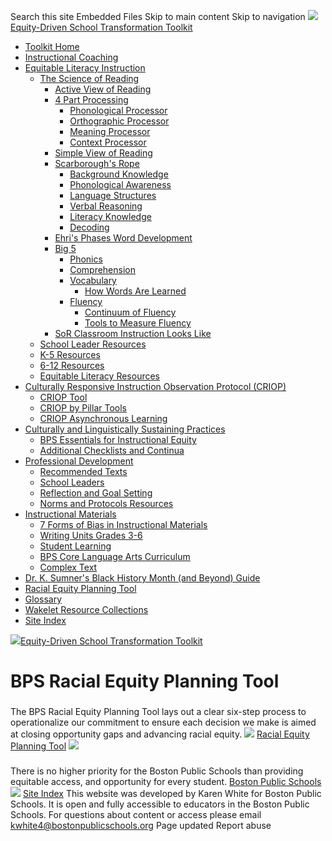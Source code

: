 Search this site
Embedded Files
Skip to main content
Skip to navigation
[![](https://lh3.googleusercontent.com/_tQnJWGvda1KIBoAs4qrd9eZWHh5qKmXeJvuR30FNn-gQHIbpY8U-zVR0qbZFsNXQn6If7LCGdQA0J11hucO3k4=w16383)](https://sites.google.com/bostonpublicschools.org/ogequityandclsptoolkit/</bostonpublicschools.org/ogequityandclsptoolkit/toolkit-home>)[Equity-Driven School Transformation Toolkit](https://sites.google.com/bostonpublicschools.org/ogequityandclsptoolkit/</bostonpublicschools.org/ogequityandclsptoolkit/toolkit-home>)
  * [Toolkit Home](https://sites.google.com/bostonpublicschools.org/ogequityandclsptoolkit/</bostonpublicschools.org/ogequityandclsptoolkit/toolkit-home>)
  * [Instructional Coaching ](https://sites.google.com/bostonpublicschools.org/ogequityandclsptoolkit/</bostonpublicschools.org/ogequityandclsptoolkit/instructional-coaching>)
  * [Equitable Literacy Instruction ](https://sites.google.com/bostonpublicschools.org/ogequityandclsptoolkit/</bostonpublicschools.org/ogequityandclsptoolkit/equitable-literacy-instruction>)
    * [The Science of Reading](https://sites.google.com/bostonpublicschools.org/ogequityandclsptoolkit/</bostonpublicschools.org/ogequityandclsptoolkit/equitable-literacy-instruction/the-science-of-reading>)
      * [Active View of Reading](https://sites.google.com/bostonpublicschools.org/ogequityandclsptoolkit/</bostonpublicschools.org/ogequityandclsptoolkit/equitable-literacy-instruction/the-science-of-reading/active-view-of-reading>)
      * [4 Part Processing](https://sites.google.com/bostonpublicschools.org/ogequityandclsptoolkit/</bostonpublicschools.org/ogequityandclsptoolkit/equitable-literacy-instruction/the-science-of-reading/4-part-processing>)
        * [Phonological Processor](https://sites.google.com/bostonpublicschools.org/ogequityandclsptoolkit/</bostonpublicschools.org/ogequityandclsptoolkit/equitable-literacy-instruction/the-science-of-reading/4-part-processing/phonological-processor>)
        * [Orthographic Processor](https://sites.google.com/bostonpublicschools.org/ogequityandclsptoolkit/</bostonpublicschools.org/ogequityandclsptoolkit/equitable-literacy-instruction/the-science-of-reading/4-part-processing/orthographic-processor>)
        * [Meaning Processor](https://sites.google.com/bostonpublicschools.org/ogequityandclsptoolkit/</bostonpublicschools.org/ogequityandclsptoolkit/equitable-literacy-instruction/the-science-of-reading/4-part-processing/meaning-processor>)
        * [Context Processor](https://sites.google.com/bostonpublicschools.org/ogequityandclsptoolkit/</bostonpublicschools.org/ogequityandclsptoolkit/equitable-literacy-instruction/the-science-of-reading/4-part-processing/context-processor>)
      * [Simple View of Reading](https://sites.google.com/bostonpublicschools.org/ogequityandclsptoolkit/</bostonpublicschools.org/ogequityandclsptoolkit/equitable-literacy-instruction/the-science-of-reading/simple-view-of-reading>)
      * [Scarborough's Rope](https://sites.google.com/bostonpublicschools.org/ogequityandclsptoolkit/</bostonpublicschools.org/ogequityandclsptoolkit/equitable-literacy-instruction/the-science-of-reading/scarboroughs-rope>)
        * [Background Knowledge](https://sites.google.com/bostonpublicschools.org/ogequityandclsptoolkit/</bostonpublicschools.org/ogequityandclsptoolkit/equitable-literacy-instruction/the-science-of-reading/scarboroughs-rope/background-knowledge>)
        * [Phonological Awareness](https://sites.google.com/bostonpublicschools.org/ogequityandclsptoolkit/</bostonpublicschools.org/ogequityandclsptoolkit/equitable-literacy-instruction/the-science-of-reading/scarboroughs-rope/phonological-awareness>)
        * [Language Structures](https://sites.google.com/bostonpublicschools.org/ogequityandclsptoolkit/</bostonpublicschools.org/ogequityandclsptoolkit/equitable-literacy-instruction/the-science-of-reading/scarboroughs-rope/language-structures>)
        * [Verbal Reasoning](https://sites.google.com/bostonpublicschools.org/ogequityandclsptoolkit/</bostonpublicschools.org/ogequityandclsptoolkit/equitable-literacy-instruction/the-science-of-reading/scarboroughs-rope/verbal-reasoning>)
        * [Literacy Knowledge](https://sites.google.com/bostonpublicschools.org/ogequityandclsptoolkit/</bostonpublicschools.org/ogequityandclsptoolkit/equitable-literacy-instruction/the-science-of-reading/scarboroughs-rope/literacy-knowledge>)
        * [Decoding](https://sites.google.com/bostonpublicschools.org/ogequityandclsptoolkit/</bostonpublicschools.org/ogequityandclsptoolkit/equitable-literacy-instruction/the-science-of-reading/scarboroughs-rope/decoding>)
      * [Ehri's Phases Word Development](https://sites.google.com/bostonpublicschools.org/ogequityandclsptoolkit/</bostonpublicschools.org/ogequityandclsptoolkit/equitable-literacy-instruction/the-science-of-reading/ehris-phases-word-development>)
      * [Big 5](https://sites.google.com/bostonpublicschools.org/ogequityandclsptoolkit/</bostonpublicschools.org/ogequityandclsptoolkit/equitable-literacy-instruction/the-science-of-reading/big-5>)
        * [Phonics](https://sites.google.com/bostonpublicschools.org/ogequityandclsptoolkit/</bostonpublicschools.org/ogequityandclsptoolkit/equitable-literacy-instruction/the-science-of-reading/big-5/phonics>)
        * [Comprehension](https://sites.google.com/bostonpublicschools.org/ogequityandclsptoolkit/</bostonpublicschools.org/ogequityandclsptoolkit/equitable-literacy-instruction/the-science-of-reading/big-5/comprehension>)
        * [Vocabulary](https://sites.google.com/bostonpublicschools.org/ogequityandclsptoolkit/</bostonpublicschools.org/ogequityandclsptoolkit/equitable-literacy-instruction/the-science-of-reading/big-5/vocabulary>)
          * [How Words Are Learned](https://sites.google.com/bostonpublicschools.org/ogequityandclsptoolkit/</bostonpublicschools.org/ogequityandclsptoolkit/equitable-literacy-instruction/the-science-of-reading/big-5/vocabulary/how-words-are-learned>)
        * [Fluency](https://sites.google.com/bostonpublicschools.org/ogequityandclsptoolkit/</bostonpublicschools.org/ogequityandclsptoolkit/equitable-literacy-instruction/the-science-of-reading/big-5/fluency>)
          * [Continuum of Fluency](https://sites.google.com/bostonpublicschools.org/ogequityandclsptoolkit/</bostonpublicschools.org/ogequityandclsptoolkit/equitable-literacy-instruction/the-science-of-reading/big-5/fluency/continuum-of-fluency>)
          * [Tools to Measure Fluency](https://sites.google.com/bostonpublicschools.org/ogequityandclsptoolkit/</bostonpublicschools.org/ogequityandclsptoolkit/equitable-literacy-instruction/the-science-of-reading/big-5/fluency/tools-to-measure-fluency>)
      * [SoR Classroom Instruction Looks Like](https://sites.google.com/bostonpublicschools.org/ogequityandclsptoolkit/</bostonpublicschools.org/ogequityandclsptoolkit/equitable-literacy-instruction/the-science-of-reading/sor-classroom-instruction-looks-like>)
    * [School Leader Resources](https://sites.google.com/bostonpublicschools.org/ogequityandclsptoolkit/</bostonpublicschools.org/ogequityandclsptoolkit/equitable-literacy-instruction/school-leader-resources>)
    * [K-5 Resources](https://sites.google.com/bostonpublicschools.org/ogequityandclsptoolkit/</bostonpublicschools.org/ogequityandclsptoolkit/equitable-literacy-instruction/k-5-resources>)
    * [6-12 Resources ](https://sites.google.com/bostonpublicschools.org/ogequityandclsptoolkit/</bostonpublicschools.org/ogequityandclsptoolkit/equitable-literacy-instruction/6-12-resources>)
    * [Equitable Literacy Resources](https://sites.google.com/bostonpublicschools.org/ogequityandclsptoolkit/</bostonpublicschools.org/ogequityandclsptoolkit/equitable-literacy-instruction/equitable-literacy-resources>)
  * [Culturally Responsive Instruction Observation Protocol (CRIOP)](https://sites.google.com/bostonpublicschools.org/ogequityandclsptoolkit/</bostonpublicschools.org/ogequityandclsptoolkit/culturally-responsive-instruction-observation-protocol-criop>)
    * [CRIOP Tool ](https://sites.google.com/bostonpublicschools.org/ogequityandclsptoolkit/</bostonpublicschools.org/ogequityandclsptoolkit/culturally-responsive-instruction-observation-protocol-criop/criop-tool>)
    * [CRIOP by Pillar Tools](https://sites.google.com/bostonpublicschools.org/ogequityandclsptoolkit/</bostonpublicschools.org/ogequityandclsptoolkit/culturally-responsive-instruction-observation-protocol-criop/criop-by-pillar-tools>)
    * [CRIOP Asynchronous Learning](https://sites.google.com/bostonpublicschools.org/ogequityandclsptoolkit/</bostonpublicschools.org/ogequityandclsptoolkit/culturally-responsive-instruction-observation-protocol-criop/criop-asynchronous-learning>)
  * [Culturally and Linguistically Sustaining Practices](https://sites.google.com/bostonpublicschools.org/ogequityandclsptoolkit/</bostonpublicschools.org/ogequityandclsptoolkit/culturally-and-linguistically-sustaining-practices>)
    * [BPS Essentials for Instructional Equity](https://sites.google.com/bostonpublicschools.org/ogequityandclsptoolkit/</bostonpublicschools.org/ogequityandclsptoolkit/culturally-and-linguistically-sustaining-practices/bps-essentials-for-instructional-equity>)
    * [Additional Checklists and Continua](https://sites.google.com/bostonpublicschools.org/ogequityandclsptoolkit/</bostonpublicschools.org/ogequityandclsptoolkit/culturally-and-linguistically-sustaining-practices/additional-checklists-and-continua>)
  * [Professional Development](https://sites.google.com/bostonpublicschools.org/ogequityandclsptoolkit/</bostonpublicschools.org/ogequityandclsptoolkit/professional-development>)
    * [Recommended Texts](https://sites.google.com/bostonpublicschools.org/ogequityandclsptoolkit/</bostonpublicschools.org/ogequityandclsptoolkit/professional-development/recommended-texts>)
    * [School Leaders](https://sites.google.com/bostonpublicschools.org/ogequityandclsptoolkit/</bostonpublicschools.org/ogequityandclsptoolkit/professional-development/school-leaders>)
    * [Reflection and Goal Setting](https://sites.google.com/bostonpublicschools.org/ogequityandclsptoolkit/</bostonpublicschools.org/ogequityandclsptoolkit/professional-development/reflection-and-goal-setting>)
    * [Norms and Protocols Resources](https://sites.google.com/bostonpublicschools.org/ogequityandclsptoolkit/</bostonpublicschools.org/ogequityandclsptoolkit/professional-development/norms-and-protocols-resources>)
  * [Instructional Materials](https://sites.google.com/bostonpublicschools.org/ogequityandclsptoolkit/</bostonpublicschools.org/ogequityandclsptoolkit/instructional-materials>)
    * [7 Forms of Bias in Instructional Materials](https://sites.google.com/bostonpublicschools.org/ogequityandclsptoolkit/</bostonpublicschools.org/ogequityandclsptoolkit/instructional-materials/7-forms-of-bias-in-instructional-materials>)
    * [Writing Units Grades 3-6](https://sites.google.com/bostonpublicschools.org/ogequityandclsptoolkit/</bostonpublicschools.org/ogequityandclsptoolkit/instructional-materials/writing-units-grades-3-6>)
    * [Student Learning](https://sites.google.com/bostonpublicschools.org/ogequityandclsptoolkit/</bostonpublicschools.org/ogequityandclsptoolkit/instructional-materials/student-learning>)
    * [BPS Core Language Arts Curriculum](https://sites.google.com/bostonpublicschools.org/ogequityandclsptoolkit/</bostonpublicschools.org/ogequityandclsptoolkit/instructional-materials/bps-core-language-arts-curriculum>)
    * [Complex Text ](https://sites.google.com/bostonpublicschools.org/ogequityandclsptoolkit/</bostonpublicschools.org/ogequityandclsptoolkit/instructional-materials/complex-text>)
  * [Dr. K. Sumner's Black History Month (and Beyond) Guide](https://sites.google.com/bostonpublicschools.org/ogequityandclsptoolkit/</bostonpublicschools.org/ogequityandclsptoolkit/dr-k-sumners-black-history-month-and-beyond-guide>)
  * [Racial Equity Planning Tool](https://sites.google.com/bostonpublicschools.org/ogequityandclsptoolkit/</bostonpublicschools.org/ogequityandclsptoolkit/racial-equity-planning-tool>)
  * [Glossary](https://sites.google.com/bostonpublicschools.org/ogequityandclsptoolkit/</bostonpublicschools.org/ogequityandclsptoolkit/glossary>)
  * [Wakelet Resource Collections](https://sites.google.com/bostonpublicschools.org/ogequityandclsptoolkit/</bostonpublicschools.org/ogequityandclsptoolkit/wakelet-resource-collections>)
  * [Site Index](https://sites.google.com/bostonpublicschools.org/ogequityandclsptoolkit/</bostonpublicschools.org/ogequityandclsptoolkit/site-index>)


[![](https://lh3.googleusercontent.com/_tQnJWGvda1KIBoAs4qrd9eZWHh5qKmXeJvuR30FNn-gQHIbpY8U-zVR0qbZFsNXQn6If7LCGdQA0J11hucO3k4=w16383)Equity-Driven School Transformation Toolkit](https://sites.google.com/bostonpublicschools.org/ogequityandclsptoolkit/</bostonpublicschools.org/ogequityandclsptoolkit/toolkit-home>)
# BPS Racial Equity Planning Tool
### 
[](https://sites.google.com/bostonpublicschools.org/ogequityandclsptoolkit/<#h.xpk44ul7rbrj>)
The BPS Racial Equity Planning Tool lays out a clear six-step process to operationalize our commitment to ensure each decision we make is aimed at closing opportunity gaps and advancing racial equity. 
![](https://lh6.googleusercontent.com/bahghzISls_Q4dgbA5MtjtgaZ9d3NQLhJ18VYOLqJzP_QRrWjBbabmz73A3Dxh0kI2Lkc3W2BO_8Mc-GvTJ3CeOEttH0WZMEuGVAq4O6rFRsT2_F=w1280)
[Racial Equity Planning Tool](https://sites.google.com/bostonpublicschools.org/ogequityandclsptoolkit/<https:/docs.google.com/document/d/1P9OC2X52O0YyPPRjuqWWshVrlHqSXiRiySECgeECjDM/edit>)
![](https://lh5.googleusercontent.com/fU-DDQSzxJOX3vGXvZvNUYUEm0tJl7Ish3cy4qmNZR8PrZuCs9pQlx1HNgwtmoiPDOHhEOZr8u7QQ3knnhhCyZlFJ_F_0FrHco4PERIOgRUZpqGV=w1280)
### 
[](https://sites.google.com/bostonpublicschools.org/ogequityandclsptoolkit/<#h.sxoajtlg92n8>)
There is no higher priority for the Boston Public Schools than providing equitable access, and opportunity for every student.
[Boston Public Schools](https://sites.google.com/bostonpublicschools.org/ogequityandclsptoolkit/<https:/www.google.com/url?q=https%3A%2F%2Fwww.bostonpublicschools.org%2F&sa=D&sntz=1&usg=AOvVaw1SVWvC4vn1woVgDENMPbNI>)
![](https://lh5.googleusercontent.com/p3fFPOHy0yJP94kIwKqPxHADeQhpM9GQJXMcs_jo55nuWfG5i2SQc0vPQ1Knt9FkCzA_Ch-R4IAepaf5FhIKE8tCNI4RDrfUmz4ge5YkCPMrFNnKt9rt_bkb8ZdYUAhMtA=w1280)
[Site Index](https://sites.google.com/bostonpublicschools.org/ogequityandclsptoolkit/</bostonpublicschools.org/ogequityandclsptoolkit/site-index>)
This website was developed by Karen White for Boston Public Schools. It is open and fully accessible to educators in the Boston Public Schools. For questions about content or access please email kwhite4@bostonpublicschools.org
Page updated
Report abuse
